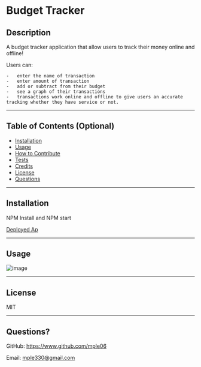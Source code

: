 # Budget Tracker

## Description

A budget tracker application that allow users to track their money online and offline!

Users can: 

    -   enter the name of transaction 
    -   enter amount of transaction
    -   add or subtract from their budget
    -   see a graph of their transactions
    -   transactions work online and offline to give users an accurate tracking whether they have service or not. 
    
---

## Table of Contents (Optional)

- [Installation](#installation)
- [Usage](#usage)
- [How to Contribute](#contribute)
- [Tests](#tests)
- [Credits](#credits)
- [License](#license)
- [Questions](#questions)

---

## Installation

NPM Install and NPM start

<a href="https://trackmymonies.herokuapp.com/">Deployed Ap</a>

---


## Usage

![image](https://user-images.githubusercontent.com/90426657/142701323-89f492ad-4960-449b-af6f-60c6f624a86f.png)


---

## License

MIT

---

## Questions?

GitHub: https://www.github.com/mple06

Email: mple330@gmail.com
